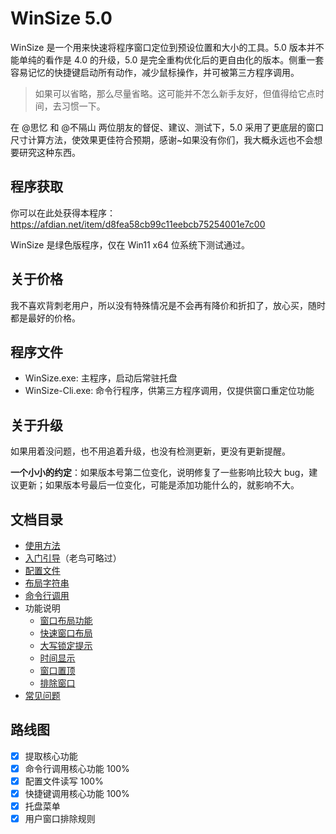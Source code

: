 WinSize 5.0
===

WinSize 是一个用来快速将程序窗口定位到预设位置和大小的工具。5.0 版本并不能单纯的看作是 4.0 的升级，5.0 是完全重构优化后的更自由化的版本。侧重一套容易记忆的快捷键启动所有动作，减少鼠标操作，并可被第三方程序调用。

> 如果可以省略，那么尽量省略。这可能并不怎么新手友好，但值得给它点时间，去习惯一下。

在 @思忆 和 @不隔山 两位朋友的督促、建议、测试下，5.0 采用了更底层的窗口尺寸计算方法，使效果更佳符合预期，感谢~如果没有你们，我大概永远也不会想要研究这种东西。

## 程序获取

你可以在此处获得本程序：https://afdian.net/item/d8fea58cb99c11eebcb75254001e7c00

WinSize 是绿色版程序，仅在 Win11 x64 位系统下测试通过。

## 关于价格

我不喜欢背刺老用户，所以没有特殊情况是不会再有降价和折扣了，放心买，随时都是最好的价格。

## 程序文件

- WinSize.exe: 主程序，启动后常驻托盘
- WinSize-Cli.exe: 命令行程序，供第三方程序调用，仅提供窗口重定位功能

## 关于升级

如果用着没问题，也不用追着升级，也没有检测更新，更没有更新提醒。

**一个小小的约定**：如果版本号第二位变化，说明修复了一些影响比较大 bug，建议更新；如果版本号最后一位变化，可能是添加功能什么的，就影响不大。

## 文档目录

- [使用方法](./使用方法.md)
- [入门引导](./入门引导.md)（老鸟可略过）
- [配置文件](./配置文件.md)
- [布局字符串](./布局字符串.md)
- [命令行调用](./命令行调用.md)
- 功能说明
  - [窗口布局功能](./窗口布局功能.md)
  - [快速窗口布局](./快速窗口布局.md)
  - [大写锁定提示](./大写锁定提示.md)
  - [时间显示](./时间显示.md)
  - [窗口置顶](./窗口置顶.md)
  - [排除窗口](./排除窗口.md)
- [常见问题](./常见问题.md)

## 路线图

- [x] 提取核心功能
- [x] 命令行调用核心功能 100%
- [x] 配置文件读写 100%
- [x] 快捷键调用核心功能 100%
- [x] 托盘菜单
- [x] 用户窗口排除规则